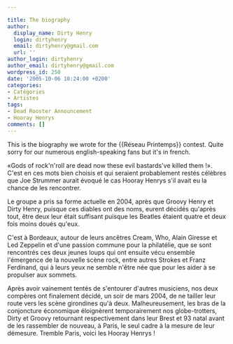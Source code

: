 ```yaml
---

title: The biography
author:
  display_name: Dirty Henry
  login: dirtyhenry
  email: dirtyhenry@gmail.com
  url: ''
author_login: dirtyhenry
author_email: dirtyhenry@gmail.com
wordpress_id: 250
date: '2005-10-06 18:24:00 +0200'
categories:
- Catégories
- Artistes
tags:
- Dead Rooster Announcement
- Hooray Henrys
comments: []
---
```

This is the biography we wrote for the {{Réseau Printemps}} contest. Quite sorry for our numerous english-speaking fans but it's in french.

«Gods of rock'n'roll are dead now these evil bastards've killed them !». C'est en ces mots bien choisis et qui seraient probablement restés célèbres que Joe Strummer aurait évoqué le cas Hooray Henrys s'il avait eu la chance de les rencontrer.

Le groupe a pris sa forme actuelle en 2004, après que Groovy Henry et Dirty Henry, puisque ces diables ont des noms, eurent décidés qu'après tout, être deux leur était suffisant puisque les Beatles étaient quatre et deux fois moins doués qu'eux.

C'est à Bordeaux, autour de leurs ancêtres Cream, Who, Alain Giresse et Led Zeppelin et d'une passion commune pour la philatélie, que se sont rencontrés ces deux jeunes loups qui ont ensuite vécu ensemble l'émergence de la nouvelle scène rock, entre autres Strokes et Franz Ferdinand, qui à leurs yeux ne semble n'être née que pour les aider à se propulser aux sommets.

Après avoir vainement tentés de s'entourer d'autres musiciens, nos deux compères ont finalement décidé, un soir de mars 2004, de ne tailler leur route vers les scène girondines qu'à deux. Malheureusement, les bras de la conjoncture économique éloignèrent temporairement nos globe-trotters, Dirty et Groovy retournant respectivement dans leur Brest et 93 natal avant de les rassembler de nouveau, à Paris, le seul cadre à la mesure de leur démesure. Tremble Paris, voici les Hooray Henrys !

